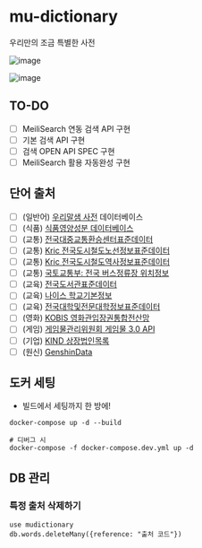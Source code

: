 # mu-dictionary
우리만의 조금 특별한 사전

![image](https://user-images.githubusercontent.com/47320945/194694784-b586fd7b-0613-4d67-afff-92badc5c9c67.png)

![image](https://user-images.githubusercontent.com/47320945/194694781-a9c792e7-2236-4ab0-8975-2e79750fe65a.png)

## TO-DO
* [ ] MeiliSearch 연동 검색 API 구현
* [ ] 기본 검색 API 구현
* [ ] 검색 OPEN API SPEC 구현
* [ ] MeiliSearch 활용 자동완성 구현

## 단어 출처
* [ ] (일반어) [우리말샘 사전](https://opendict.korean.go.kr/member/memberDownloadList) 데이터베이스
* [ ] (식품) [식품영양성분 데이터베이스](https://various.foodsafetykorea.go.kr/nutrient/general/down/list.do)
* [ ] (교통) [전국대중교통환승센터표준데이터](https://www.data.go.kr/data/15034541/standard.do)
* [ ] (교통) [Kric 전국도시철도노선정보표준데이터](https://data.kric.go.kr/rips/M_01_01/detail.do?id=18)
* [ ] (교통) [Kric 전국도시철도역사정보표준데이터](https://data.kric.go.kr/rips/M_01_01/detail.do?id=32)
* [ ] (교통) [국토교통부: 전국 버스정류장 위치정보](https://www.data.go.kr/data/15067528/fileData.do)
* [ ] (교육) [전국도서관표준데이터](https://www.data.go.kr/data/15013109/standard.do)
* [ ] (교육) [나이스 학교기본정보](https://open.neis.go.kr/portal/data/service/selectServicePage.do?page=1&rows=10&sortColumn=&sortDirection=&infId=OPEN17020190531110010104913&infSeq=3&cateId=A0001)
* [ ] (교육) [전국대학및전문대학정보표준데이터](https://www.data.go.kr/data/15107736/standard.do)
* [ ] (영화) [KOBIS 영화관입장권통합전산망](https://www.kobis.or.kr/kobis/business/mast/mvie/searchMovieList.do)
* [ ] (게임) [게임물관리위원회 게임물 3.0 API](https://www.grac.or.kr/Game3.0/OpenAPIGuide.aspx)
* [ ] (기업) [KIND 상장법인목록](https://kind.krx.co.kr/corpgeneral/corpList.do?method=loadInitPage)
* [ ] (원신) [GenshinData](https://github.com/Masterain98/GenshinData/blob/main/TextMap/TextMapKR.json)

## 도커 세팅
* 빌드에서 세팅까지 한 방에!
```shell
docker-compose up -d --build

# 디버그 시
docker-compose -f docker-compose.dev.yml up -d
```

## DB 관리
### 특정 출처 삭제하기
```shell
use mudictionary
db.words.deleteMany({reference: "출처 코드"})
```